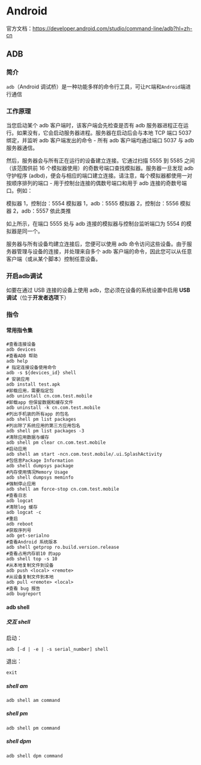 # Android

官方文档：https://developer.android.com/studio/command-line/adb?hl=zh-cn

## ADB

### 简介

`adb`（Android 调试桥）是一种功能多样的命令行工具，可让`PC`端和`Android`端进行通信

### 工作原理

当您启动某个 adb 客户端时，该客户端会先检查是否有 adb 服务器进程正在运行。如果没有，它会启动服务器进程。服务器在启动后会与本地 TCP 端口 5037 绑定，并监听 adb 客户端发出的命令 - 所有 adb 客户端均通过端口 5037 与 adb 服务器通信。

然后，服务器会与所有正在运行的设备建立连接。它通过扫描 5555 到 5585 之间（该范围供前 16 个模拟器使用）的奇数号端口查找模拟器。服务器一旦发现 adb 守护程序 (adbd)，便会与相应的端口建立连接。请注意，每个模拟器都使用一对按顺序排列的端口 - 用于控制台连接的偶数号端口和用于 adb 连接的奇数号端口。例如：

模拟器 1，控制台：5554
模拟器 1，adb：5555
模拟器 2，控制台：5556
模拟器 2，adb：5557
依此类推

如上所示，在端口 5555 处与 adb 连接的模拟器与控制台监听端口为 5554 的模拟器是同一个。

服务器与所有设备均建立连接后，您便可以使用 adb 命令访问这些设备。由于服务器管理与设备的连接，并处理来自多个 adb 客户端的命令，因此您可以从任意客户端（或从某个脚本）控制任意设备。

### 开启adb调试

如要在通过 USB 连接的设备上使用 adb，您必须在设备的系统设置中启用 **USB 调试**（位于**开发者选项**下）

### 指令

#### 常用指令集

```shell
#查看连接设备
adb devices
#查看ADB 帮助
adb help
# 指定连接设备使用命令
adb -s ${devices_id} shell
# 安装应用
adb install test.apk
#卸载应用，需要指定包
adb uninstall cn.com.test.mobile 
#卸载app 但保留数据和缓存文件
adb uninstall -k cn.com.test.mobile
#列出手机装的所有app 的包名
adb shell pm list packages
#列出除了系统应用的第三方应用包名
adb shell pm list packages -3
#清除应用数据与缓存
adb shell pm clear cn.com.test.mobile
#启动应用
adb shell am start -ncn.com.test.mobile/.ui.SplashActivity
#包信息Package Information
adb shell dumpsys package
#内存使用情况Memory Usage
adb shell dumpsys meminfo
#强制停止应用
adb shell am force-stop cn.com.test.mobile
#查看日志
adb logcat
#清除log 缓存
adb logcat -c
#重启
adb reboot
#获取序列号
adb get-serialno
#查看Android 系统版本
adb shell getprop ro.build.version.release
#查看占用内存前10 的app
adb shell top -s 10
#从本地复制文件到设备
adb push <local> <remote>
#从设备复制文件到本地
adb pull <remote> <local>
#查看 bug 报告
adb bugreport
```

#### adb shell

##### 交互 shell

启动：

```shell
adb [-d | -e | -s serial_number] shell
```

退出：

```shell
exit
```

##### shell am

```shell
adb shell am command
```

##### shell pm

```
adb shell pm command
```

##### shell dpm

```
adb shell dpm command
```





